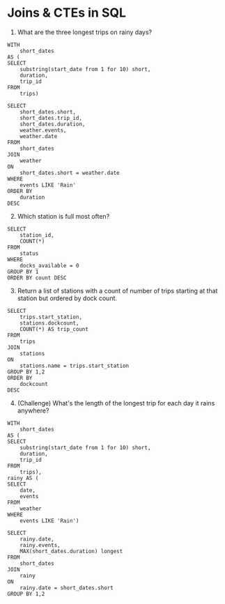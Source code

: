# Joins & CTEs in SQL

1. What are the three longest trips on rainy days?

```
WITH
	short_dates
AS (
SELECT
	substring(start_date from 1 for 10) short,
	duration,
	trip_id
FROM
	trips)

SELECT
	short_dates.short,
	short_dates.trip_id,
	short_dates.duration,
	weather.events,
	weather.date
FROM
	short_dates
JOIN
	weather
ON
	short_dates.short = weather.date
WHERE
	events LIKE 'Rain'
ORDER BY
	duration
DESC
```
2. Which station is full most often?

```
SELECT
	station_id,
	COUNT(*)
FROM
	status
WHERE
	docks_available = 0
GROUP BY 1
ORDER BY count DESC
```
3. Return a list of stations with a count of number of trips starting at that station but ordered by dock count.

```
SELECT
	trips.start_station,
	stations.dockcount,
	COUNT(*) AS trip_count
FROM
	trips
JOIN
	stations
ON
	stations.name = trips.start_station
GROUP BY 1,2
ORDER BY
	dockcount
DESC
```

4. (Challenge) What's the length of the longest trip for each day it rains anywhere?
```
WITH
	short_dates
AS (
SELECT
	substring(start_date from 1 for 10) short,
	duration,
	trip_id
FROM
	trips),
rainy AS (
SELECT
	date,
	events
FROM
	weather
WHERE
	events LIKE 'Rain')

SELECT
	rainy.date,
	rainy.events,
	MAX(short_dates.duration) longest
FROM
	short_dates
JOIN
	rainy
ON
	rainy.date = short_dates.short
GROUP BY 1,2	
	
```
